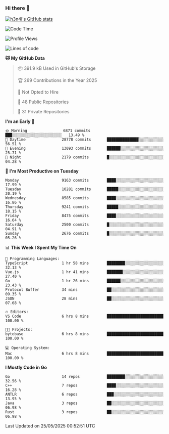 ### Hi there 👋

[![h3n4l's GitHub stats](https://github-readme-stats.vercel.app/api?username=h3n4l&count_private=true&show_icons=true&theme=radical)](https://github.com/h3n4l/github-readme-stats)

<!--START_SECTION:waka-->
![Code Time](http://img.shields.io/badge/Code%20Time-2%2C178%20hrs%2040%20mins-blue)

![Profile Views](http://img.shields.io/badge/Profile%20Views-0-blue)

![Lines of code](https://img.shields.io/badge/From%20Hello%20World%20I%27ve%20Written-16.8%20million%20lines%20of%20code-blue)

**🐱 My GitHub Data** 

> 📦 391.9 kB Used in GitHub's Storage 
 > 
> 🏆 269 Contributions in the Year 2025
 > 
> 🚫 Not Opted to Hire
 > 
> 📜 48 Public Repositories 
 > 
> 🔑 31 Private Repositories 
 > 
**I'm an Early 🐤** 

```text
🌞 Morning                6871 commits        ███░░░░░░░░░░░░░░░░░░░░░░   13.49 % 
🌆 Daytime                28778 commits       ██████████████░░░░░░░░░░░   56.51 % 
🌃 Evening                13093 commits       ██████░░░░░░░░░░░░░░░░░░░   25.71 % 
🌙 Night                  2179 commits        █░░░░░░░░░░░░░░░░░░░░░░░░   04.28 % 
```
📅 **I'm Most Productive on Tuesday** 

```text
Monday                   9163 commits        ████░░░░░░░░░░░░░░░░░░░░░   17.99 % 
Tuesday                  10281 commits       █████░░░░░░░░░░░░░░░░░░░░   20.19 % 
Wednesday                8585 commits        ████░░░░░░░░░░░░░░░░░░░░░   16.86 % 
Thursday                 9241 commits        █████░░░░░░░░░░░░░░░░░░░░   18.15 % 
Friday                   8475 commits        ████░░░░░░░░░░░░░░░░░░░░░   16.64 % 
Saturday                 2500 commits        █░░░░░░░░░░░░░░░░░░░░░░░░   04.91 % 
Sunday                   2676 commits        █░░░░░░░░░░░░░░░░░░░░░░░░   05.26 % 
```


📊 **This Week I Spent My Time On** 

```text
💬 Programming Languages: 
TypeScript               1 hr 58 mins        ████████░░░░░░░░░░░░░░░░░   32.13 % 
Vue.js                   1 hr 41 mins        ███████░░░░░░░░░░░░░░░░░░   27.40 % 
Go                       1 hr 26 mins        ██████░░░░░░░░░░░░░░░░░░░   23.43 % 
Protocol Buffer          34 mins             ██░░░░░░░░░░░░░░░░░░░░░░░   09.35 % 
JSON                     28 mins             ██░░░░░░░░░░░░░░░░░░░░░░░   07.68 % 

🔥 Editors: 
VS Code                  6 hrs 8 mins        █████████████████████████   100.00 % 

🐱‍💻 Projects: 
bytebase                 6 hrs 8 mins        █████████████████████████   100.00 % 

💻 Operating System: 
Mac                      6 hrs 8 mins        █████████████████████████   100.00 % 
```

**I Mostly Code in Go** 

```text
Go                       14 repos            ████████░░░░░░░░░░░░░░░░░   32.56 % 
C++                      7 repos             ████░░░░░░░░░░░░░░░░░░░░░   16.28 % 
ANTLR                    6 repos             ███░░░░░░░░░░░░░░░░░░░░░░   13.95 % 
Java                     3 repos             ██░░░░░░░░░░░░░░░░░░░░░░░   06.98 % 
Rust                     3 repos             ██░░░░░░░░░░░░░░░░░░░░░░░   06.98 % 
```




 Last Updated on 25/05/2025 00:52:51 UTC
<!--END_SECTION:waka-->


